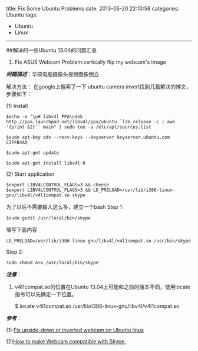 title: Fix Some Ubuntu Problems
date: 2013-05-20 22:10:58
categories: Ubuntu
tags: 
- Ubuntu 
- Linux
---

##解决的一些Ubuntu 13.04的问题汇总

1. Fix ASUS Webcam Problem:vertically flip my webcam's image

___问题描述___：华硕电脑摄像头视频图像倒立

解决方法： 在google上搜索了一下 ubuntu camera invert找到几篇解决的博文，步骤如下：

<!-- more -->

(1) Install

    $echo -e "\n# libv4l PPA\ndeb http://ppa.launchpad.net/libv4l/ppa/ubuntu `lsb_release -c | awk '{print $2}'` main" | sudo tee -a /etc/apt/sources.list

    $sudo apt-key adv --recv-keys --keyserver keyserver.ubuntu.com C3FFB4AA

    $sudo apt-get update

    $sudo apt-get install libv4l-0


(2) Start application

    $export LIBV4LCONTROL_FLAGS=3 && cheese
    $export LIBV4LCONTROL_FLAGS=3 && LD_PRELOAD=/usr/lib/i386-linux-gnu/libv4l/v4l1compat.so skype

为了以后不需要输入这么多，建立一个bash
Step 1:

    $sudo gedit /usr/local/bin/skype

填写下面内容

    LD_PRELOAD=/usr/lib/i386-linux-gnu/libv4l/v4l1compat.so /usr/bin/skype

Step 2:

    sudo chmod a+x /usr/local/bin/skype

___注意___：
1. v4l1compat.so的位置在Ubuntu 13.04上可能和之前的版本不同，使用locate指令可以先确定一下位置。

    $ locate v4l1compat.so
    /usr/lib/i386-linux-gnu/libv4l/v4l1compat.so

___参考___：

(1) [Fix upside-down or inverted webcam on Ubuntu linux](http://www.paullabis.com/2010/08/fix-upside-down-or-inverted-webcam-on.html)

(2)[How to make Webcam compatible with Skype.](http://community.linuxmint.com/tutorial/view/219)

